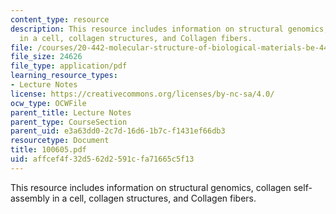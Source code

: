 ```yaml
---
content_type: resource
description: This resource includes information on structural genomics, collagen self-assembly
  in a cell, collagen structures, and Collagen fibers.
file: /courses/20-442-molecular-structure-of-biological-materials-be-442-fall-2005/affcef4f32d562d2591cfa71665c5f13_100605.pdf
file_size: 24626
file_type: application/pdf
learning_resource_types:
- Lecture Notes
license: https://creativecommons.org/licenses/by-nc-sa/4.0/
ocw_type: OCWFile
parent_title: Lecture Notes
parent_type: CourseSection
parent_uid: e3a63dd0-2c7d-16d6-1b7c-f1431ef66db3
resourcetype: Document
title: 100605.pdf
uid: affcef4f-32d5-62d2-591c-fa71665c5f13
---
```

This resource includes information on structural genomics, collagen self-assembly in a cell, collagen structures, and Collagen fibers.